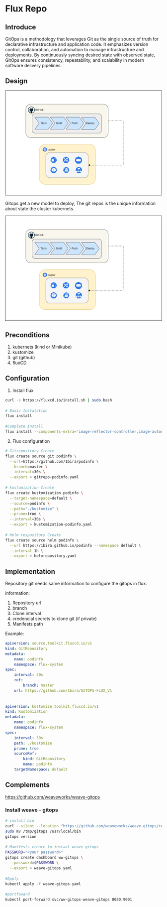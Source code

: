 # Flux Repo
## Introduce
GitOps is a methodology that leverages Git as the single source of truth for declarative infrastructure and application code. It emphasizes version control, collaboration, and automation to manage infrastructure and deployments. By continuously syncing desired state with observed state, GitOps ensures consistency, repeatability, and scalability in modern software delivery pipelines.


## Design

![Design, Model Initial](/docs/init-design.png)


Gitops get a new model to deploy, The git repos is the unique information about state the cluster kubernets.


![Design, Model Initial](/docs/final-design.png)

## Preconditions
1. kubernets (kind or Minikube)
1. kustomize
1. git (github)
1. fluxCD

## Configuration

1. Install flux
```sh
curl -s https://fluxcd.io/install.sh | sudo bash

# Basic Instalation
flux install

#Complete Install
flux install --components-extra='image-reflector-controller,image-automation-controller'
```

2. Flux configuration

```sh
# Gitrepository Create
flux create source git podinfo \
  --url=https://github.com/1bira/podinfo \
  --branch=master \
  --interval=30s \
  --export > gitrepo-podinfo.yaml

# kustomization Create
flux create kustomization podinfo \
  --target-namespace=default \
  --source=podinfo \
  --path="./kustomize" \
  --prune=true \
  --interval=30s \
  --export > kustomization-podinfo.yaml

# Helm respository Create
flux create source helm podinfo \
  --url https://1bira.github.io/podinfo --namespace default \
  --interval 1h \
  --export > helmrepository.yaml

```

## Implementation


Repository git needs same information to configure the gitops in flux.

information:
1. Repository url
1. branch
1. Clone interval
1. credencial secrets to clone git (if private)
1. Manifests path

Example:

```yaml
apiversion: source.toolkit.fluxcd.io/v1
kind: GitRepository
metadata:
    name: podinfo
    namespace: flux-system
spec:
    interval: 30s
    ref:
        branch: master
    url: https://github.com/1bira/GITOPS-FLUX_V1


apiversion: kustomize.toolkit.fluxcd.io/v1
kind: Kustomization
metadata:
    name: podinfo
    namespace: flux-system
spec:
    interval: 30s
    path: ./kustomize
    prune: true
    sourceRef:
        kind: GitRepository
        name: podinfo
    targetNamespace: default


```



## Complements
https://github.com/weaveworks/weave-gitops

### Install weave - gitops

```sh
# install bin 
curl --silent --location "https://github.com/weaveworks/weave-gitops/releases/download/v0.38.0/gitops-$(uname)-$(uname -m).tar.gz" | tar xz -C /tmp
sudo mv /tmp/gitops /usr/local/bin
gitops version

# Manifests create to instaal weave gitops
PASSWORD="<your password>"
gitops create dashboard ww-gitops \
  --password=$PASSWORD \
  --export > weave-gitops.yaml

#Apply
kubectl apply -f weave-gitops.yaml

#portfoward
kubectl port-forward svc/ww-gitops-weave-gitops 8080:9001


```